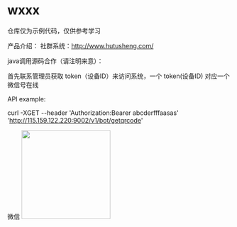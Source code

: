 # wxxx

仓库仅为示例代码，仅供参考学习

 产品介绍：
  社群系统：http://www.hutusheng.com/

java调用源码合作（请注明来意）：

首先联系管理员获取 token（设备ID）来访问系统，一个 token(设备ID) 对应一个微信号在线

API example:

curl -XGET --header 'Authorization:Bearer abcderfffaasas' 'http://115.159.122.220:9002/v1/bot/getqrcode'

微信
<img src="https://buckettest-file2.oss-cn-shanghai.aliyuncs.com/WechatIMG56.jpeg" width=200 height=200 />
